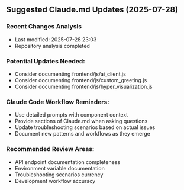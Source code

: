 
## Suggested Claude.md Updates (2025-07-28)

### Recent Changes Analysis
- Last modified: 2025-07-28 23:03
- Repository analysis completed

### Potential Updates Needed:
- Consider documenting frontend/js/ai_client.js
- Consider documenting frontend/js/custom_greeting.js
- Consider documenting frontend/js/hyper_visualization.js

### Claude Code Workflow Reminders:
- Use detailed prompts with component context
- Provide sections of Claude.md when asking questions
- Update troubleshooting scenarios based on actual issues
- Document new patterns and workflows as they emerge

### Recommended Review Areas:
- API endpoint documentation completeness
- Environment variable documentation
- Troubleshooting scenarios currency
- Development workflow accuracy

